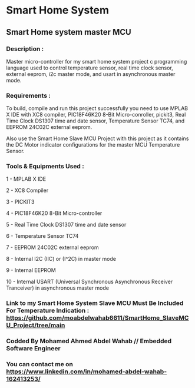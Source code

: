 # Smart Home System
## Smart Home system master MCU

### Description :
Master micro-controller for my smart home system project c programming language used to control temperature sensor, real time clock sensor, external eeprom, i2c master mode, and usart in asynchronous master mode.

### Requirements :
To build, compile and run this project successfully you need to use MPLAB X IDE with XC8 compiler, PIC18F46K20 8-Bit Micro-conroller, pickit3, Real Time Clock DS1307 time and date sensor, Temperature Sensor TC74, and EEPROM 24C02C external eeprom.

Also use the Smart Home Slave MCU Project with this project as it contains the DC Motor indicator configurations for the master MCU Temperature Sensor.

### Tools & Equipments Used :
1 - MPLAB X IDE

2 - XC8 Compiler

3 - PICKIT3

4 - PIC18F46K20 8-Bit Micro-controller

5 - Real Time Clock DS1307 time and date sensor

6 - Temperature Sensor TC74 

7 - EEPROM 24C02C external eeprom

8 - Internal I2C (IIC) or (I^2C) in master mode

9 - Internal EEPROM 

10 - Internal USART (Universal Synchronous Asynchronous Receiver Tranceiver) in asynchronous master mode

### Link to my Smart Home System Slave MCU Must Be Included For Temperature Indication : https://github.com/moabdelwahab6611/SmartHome_SlaveMCU_Project/tree/main

### Codded By Mohamed Ahmed Abdel Wahab // Embedded Software Engineer

### You can contact me on https://www.linkedin.com/in/mohamed-abdel-wahab-162413253/
